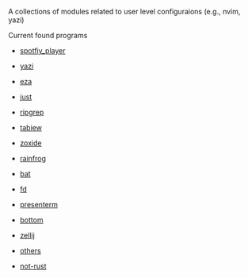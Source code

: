 A collections of modules related to user level configuraions (e.g., nvim, yazi)

Current found programs

- [spotfiy_player](https://github.com/aome510/spotify-player)
- [yazi](https://github.com/sxyazi/yazi)
- [eza](https://github.com/eza-community/eza)
- [just](https://github.com/casey/just)
- [ripgrep](https://github.com/BurntSushi/ripgrep)
- [tabiew](https://github.com/shshemi/tabiew)
- [zoxide](https://github.com/ajeetdsouza/zoxide)
- [rainfrog](https://github.com/achristmascarl/rainfrog)
- [bat](https://github.com/sharkdp/bat)
- [fd](https://github.com/sharkdp/fd)
- [presenterm](https://github.com/mfontanini/presenterm)
- [bottom](https://github.com/ClementTsang/bottom)
- [zellij](https://github.com/zellij-org/zellij)
- [others](https://github.com/stars/tlmp59/lists/rust-utils)

- [not-rust](https://github.com/stars/tlmp59/lists/other-utils)

